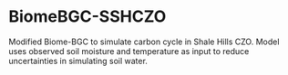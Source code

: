 # BiomeBGC-SSHCZO
Modified Biome-BGC to simulate carbon cycle in Shale Hills CZO. Model uses observed soil moisture and temperature as input to reduce uncertainties in simulating soil water.
